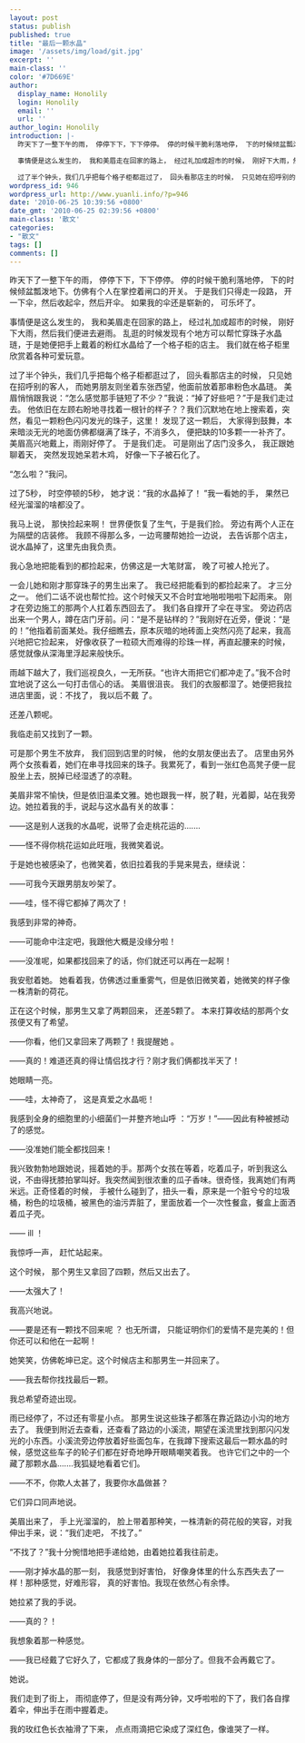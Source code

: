```yaml
---
layout: post
status: publish
published: true
title: "最后一颗水晶"
image: '/assets/img/load/git.jpg'
excerpt: ''
main-class: ''
color: '#7D669E'
author:
  display_name: Honolily
  login: Honolily
  email: ''
  url: ''
author_login: Honolily
introduction: |-
  昨天下了一整下午的雨， 停停下下，下下停停。 停的时候干脆利落地停， 下的时候倾盆瓢泼地下。仿佛有个人在掌控着闸口的开关。 于是我们只得走一段路， 开一下伞，然后收起伞，然后开伞。 如果我的伞还是崭新的， 可乐坏了。&nbsp;

  事情便是这么发生的， 我和美眉走在回家的路上， 经过礼加成超市的时候， 刚好下大雨，然后我们便进去避雨。 乱逛的时候发现有个地方可以帮忙穿珠子水晶琏，于是她便把手上戴着的粉红水晶给了一个格子柜的店主。 我们就在格子柜里欣赏着各种可爱玩意。

  过了半个钟头，我们几乎把每个格子柜都逛过了， 回头看那店主的时候， 只见她在招呼别的客人， 而她男朋友则坐着东张西望，他面前放着那串粉色水晶琏。 美眉悄悄跟我说：&ldquo;怎么感觉那手链短了不少？&rdquo;我说：&ldquo;掉了好些吧？&rdquo;于是我们走过去。 他依旧在左顾右盼地寻找着一根针的样子？？我们沉默地在地上搜索着，突然，看见一颗粉色闪闪发光的珠子，这里！ 发现了这一颗后， 大家得到鼓舞，本来暗淡无光的地面仿佛都缀满了珠子，不消多久， 便把缺的10多颗一一补齐了。 美眉高兴地戴上，雨刚好停了。 于是我们走。 可是刚出了店门没多久， 我正跟她聊着天， 突然发现她呆若木鸡， 好像一下子被石化了。
wordpress_id: 946
wordpress_url: http://www.yuanli.info/?p=946
date: '2010-06-25 10:39:56 +0800'
date_gmt: '2010-06-25 02:39:56 +0800'
main-class: '散文'
categories:
- "散文"
tags: []
comments: []
---
```

昨天下了一整下午的雨， 停停下下，下下停停。 停的时候干脆利落地停， 下的时候倾盆瓢泼地下。仿佛有个人在掌控着闸口的开关。 于是我们只得走一段路， 开一下伞，然后收起伞，然后开伞。 如果我的伞还是崭新的， 可乐坏了。&nbsp;

事情便是这么发生的， 我和美眉走在回家的路上， 经过礼加成超市的时候， 刚好下大雨，然后我们便进去避雨。 乱逛的时候发现有个地方可以帮忙穿珠子水晶琏，于是她便把手上戴着的粉红水晶给了一个格子柜的店主。 我们就在格子柜里欣赏着各种可爱玩意。

过了半个钟头，我们几乎把每个格子柜都逛过了， 回头看那店主的时候， 只见她在招呼别的客人， 而她男朋友则坐着东张西望，他面前放着那串粉色水晶琏。 美眉悄悄跟我说：&ldquo;怎么感觉那手链短了不少？&rdquo;我说：&ldquo;掉了好些吧？&rdquo;于是我们走过去。 他依旧在左顾右盼地寻找着一根针的样子？？我们沉默地在地上搜索着，突然，看见一颗粉色闪闪发光的珠子，这里！ 发现了这一颗后， 大家得到鼓舞，本来暗淡无光的地面仿佛都缀满了珠子，不消多久， 便把缺的10多颗一一补齐了。 美眉高兴地戴上，雨刚好停了。 于是我们走。 可是刚出了店门没多久， 我正跟她聊着天， 突然发现她呆若木鸡， 好像一下子被石化了。&nbsp;

&ldquo;怎么啦？&rdquo;我问。&nbsp;

过了5秒， 时空停顿的5秒， 她才说：&ldquo;我的水晶掉了！ &rdquo;我一看她的手， 果然已经光溜溜的啥都没了。

我马上说， 那快捡起来啊！ 世界便恢复了生气，于是我们捡。 旁边有两个人正在为隔壁的店装修。 我顾不得那么多，一边弯腰帮她捡一边说， 去告诉那个店主， 说水晶掉了，这里先由我负责。

我心急地把能看到的都捡起来，仿佛这是一大笔财富， 晚了可被人抢光了。&nbsp;

一会儿她和刚才那穿珠子的男生出来了。 我已经把能看到的都捡起来了。 才三分之一。 他们二话不说也帮忙捡。这个时候天又不合时宜地啪啦啪啦下起雨来。 刚才在旁边施工的那两个人扛着东西回去了。 我们各自撑开了伞在寻宝。 旁边药店出来一个男人，蹲在店门牙前。问：&ldquo;是不是钻样的？&rdquo;我刚好在近旁，便说：&ldquo;是的！&rdquo;他指着前面某处。我仔细瞧去，原本灰暗的地砖面上突然闪亮了起来，我高兴地把它捡起来， 好像收获了一粒硕大而难得的珍珠一样，再直起腰来的时候，感觉就像从深海里浮起来般快乐。

雨越下越大了，我们巡视良久，一无所获。&ldquo;也许大雨把它们都冲走了。&rdquo;我不合时宜地说了这么一句打击信心的话。 美眉很沮丧。 我们的衣服都湿了。她便把我拉进店里面，说：不找了， 我以后不戴 了。

还差八颗呢。

我临走前又找到了一颗。

可是那个男生不放弃， 我们回到店里的时候， 他的女朋友便出去了。 店里由另外两个女孩看着，她们在串寻找回来的珠子。我累死了，看到一张红色高凳子便一屁股坐上去，脱掉已经湿透了的凉鞋。

美眉非常不愉快，但是依旧温柔文雅。她也跟我一样，脱了鞋，光着脚，站在我旁边。她拉着我的手，说起与这水晶有关的故事：

&mdash;&mdash;这是别人送我的水晶呢，说带了会走桃花运的.......

&mdash;&mdash;怪不得你桃花运如此旺哦，我微笑着说。

于是她也被感染了，也微笑着，依旧拉着我的手晃来晃去，继续说：

&mdash;&mdash;可我今天跟男朋友吵架了。

&mdash;&mdash;哇，怪不得它都掉了两次了！

我感到非常的神奇。

&mdash;&mdash;可能命中注定吧，我跟他大概是没缘分啦！

&mdash;&mdash;没准呢，如果都找回来了的话，你们就还可以再在一起啊！

我安慰着她。 她看着我，仿佛透过重重雾气，但是依旧微笑着，她微笑的样子像一株清新的荷花。

正在这个时候，那男生又拿了两颗回来， 还差5颗了。 本来打算收结的那两个女孩便又有了希望。

&mdash;&mdash;你看，他们又拿回来了两颗了！我提醒她 。

&mdash;&mdash;真的！难道还真的得让情侣找才行？刚才我们俩都找半天了！

她眼睛一亮。&nbsp;

&mdash;&mdash;哇，太神奇了， 这是真爱之水晶呃！

我感到全身的细胞里的小细菌们一并整齐地山呼 ：&ldquo;万岁！&rdquo;&mdash;&mdash;因此有种被撼动了的感觉。&nbsp;

&mdash;&mdash;没准她们能全都找回来！

我兴致勃勃地跟她说，摇着她的手。那两个女孩在等着，吃着瓜子，听到我这么说，不由得抚膝拍掌叫好。我突然闻到很浓重的瓜子香味。很奇怪，我离她们有两米远。正奇怪着的时候， 手被什么碰到了，扭头一看，原来是一个脏兮兮的垃圾桶，粉色的垃圾桶，被黑色的油污弄脏了，里面放着一个一次性餐盒，餐盒上面洒着瓜子壳。

&mdash;&mdash; ill ！

我惊呼一声， 赶忙站起来。

这个时候， 那个男生又拿回了四颗，然后又出去了。

&mdash;&mdash;太强大了！

我高兴地说。

&mdash;&mdash;要是还有一颗找不回来呢 ？ 也无所谓， 只能证明你们的爱情不是完美的！但你还可以和他在一起啊！

她笑笑，仿佛乾坤已定。这个时候店主和那男生一并回来了。

&mdash;&mdash;我去帮你找找最后一颗。

我总希望奇迹出现。

雨已经停了，不过还有零星小点。 那男生说这些珠子都落在靠近路边小沟的地方去了。 我便到附近去查看，还查看了路边的小溪流，期望在溪流里找到那闪闪发光的小东西。小溪流旁边停放着好些面包车，在我蹲下搜索这最后一颗水晶的时候，感觉这些车子的轮子们都在好奇地睁开眼睛嘲笑着我。 也许它们之中的一个藏了那颗水晶.......我狐疑地看着它们。

&mdash;&mdash;不不，你欺人太甚了，我要你水晶做甚？

它们异口同声地说。

美眉出来了， 手上光溜溜的， 脸上带着那种笑，一株清新的荷花般的笑容，对我伸出手来，说：&ldquo;我们走吧， 不找了。&rdquo;

&ldquo;不找了？&rdquo;我十分惋惜地把手递给她，由着她拉着我往前走。

&mdash;&mdash;刚才掉水晶的那一刻， 我感觉到好害怕， 好像身体里的什么东西失去了一样！那种感觉，好难形容， 真的好害怕。我现在依然心有余悸。

她拉紧了我的手说。

&mdash;&mdash;真的？！

我想象着那一种感觉。

&mdash;&mdash;我已经戴了它好久了，它都成了我身体的一部分了。但我不会再戴它了。

她说。&nbsp;

我们走到了街上， 雨彻底停了，但是没有两分钟，又呼啦啦的下了，我们各自撑着伞，伸出手在雨中握着走。

我的玫红色长衣袖滑了下来， 点点雨滴把它染成了深红色，像谁哭了一样。

